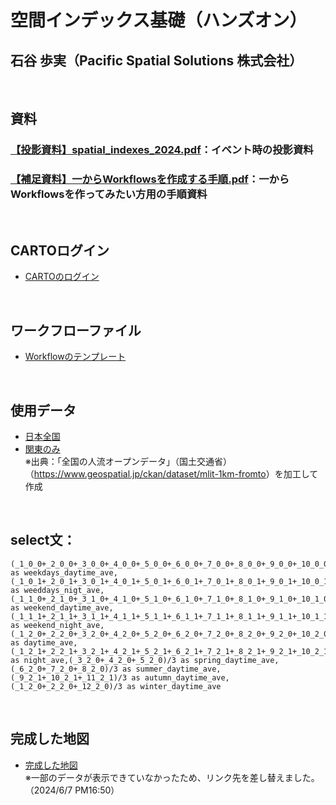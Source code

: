 # 空間インデックス基礎（ハンズオン）</br>
## 石谷 歩実（Pacific Spatial Solutions 株式会社）
</br>

## 資料</br>
### <a href="https://bootcamp24.s3.ap-northeast-1.amazonaws.com/【投影資料】spatial_indexes_2024.pdf">【投影資料】spatial_indexes_2024.pdf</a>：イベント時の投影資料</br>
### <a href="https://bootcamp24.s3.ap-northeast-1.amazonaws.com/【補足資料】一からWorkflowsを作成する手順.pdf">【補足資料】一からWorkflowsを作成する手順.pdf</a>：一からWorkflowsを作ってみたい方用の手順資料</br>
</br>

## CARTOログイン</br>
- <a href="https://carto.com">CARTOのログイン</a></br>
</br>

## ワークフローファイル</br>
- <a href="https://bootcamp24.s3.ap-northeast-1.amazonaws.com/bootcamp_tokyo_2024_Workflows.sql">Workflowのテンプレート</a></br>
</br>

## 使用データ</br>
- <a href="https://bootcamp24.s3.ap-northeast-1.amazonaws.com/mdp_2021_reprojecter.parquet">⽇本全国</a></br>
- <a href="https://bootcamp24.s3.ap-northeast-1.amazonaws.com/mdp_2021_reprojector_kanto.gpkg">関東のみ</a></br>
※出典：「全国の⼈流オープンデータ」（国⼟交通省）
（<a href="https://www.geospatial.jp/ckan/dataset/mlit-1km-fromto">https://www.geospatial.jp/ckan/dataset/mlit-1km-fromto</a>）を加⼯して作成
</br>

## select文：
```
(_1_0_0+_2_0_0+_3_0_0+_4_0_0+_5_0_0+_6_0_0+_7_0_0+_8_0_0+_9_0_0+_10_0_0+_11_0_0+_12_0_0)/12 as weekdays_daytime_ave,(_1_0_1+_2_0_1+_3_0_1+_4_0_1+_5_0_1+_6_0_1+_7_0_1+_8_0_1+_9_0_1+_10_0_1+_11_0_1+_12_0_1)/12 as weeddays_nigt_ave,(_1_1_0+_2_1_0+_3_1_0+_4_1_0+_5_1_0+_6_1_0+_7_1_0+_8_1_0+_9_1_0+_10_1_0+_11_1_0+_12_1_0)/12 as weekend_daytime_ave,(_1_1_1+_2_1_1+_3_1_1+_4_1_1+_5_1_1+_6_1_1+_7_1_1+_8_1_1+_9_1_1+_10_1_1+_11_1_1+_12_1_1)/12 as weekend_night_ave,(_1_2_0+_2_2_0+_3_2_0+_4_2_0+_5_2_0+_6_2_0+_7_2_0+_8_2_0+_9_2_0+_10_2_0+_11_2_0+_12_2_0)/12 as daytime_ave, (_1_2_1+_2_2_1+_3_2_1+_4_2_1+_5_2_1+_6_2_1+_7_2_1+_8_2_1+_9_2_1+_10_2_1+_11_2_1+_12_2_1)/12 as night_ave,(_3_2_0+_4_2_0+_5_2_0)/3 as spring_daytime_ave, (_6_2_0+_7_2_0+_8_2_0)/3 as summer_daytime_ave, (_9_2_1+_10_2_1+_11_2_1)/3 as autumn_daytime_ave,(_1_2_0+_2_2_0+_12_2_0)/3 as winter_daytime_ave
```
</br>

## 完成した地図</br>
- <a href="https://thunbergii.app.carto.com/map/3a6afe8a-d1c9-448e-b881-1f24f9a8dd8e?lat=35.561346&lng=139.772310&zoom=9">完成した地図</a></br>
※一部のデータが表示できていなかったため、リンク先を差し替えました。（2024/6/7 PM16:50）
